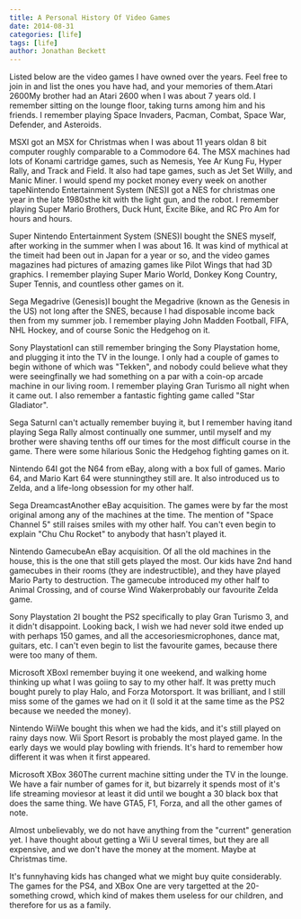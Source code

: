```yaml
---
title: A Personal History Of Video Games
date: 2014-08-31
categories: [life]
tags: [life]
author: Jonathan Beckett
---
```


Listed below are the video games I have owned over the years. Feel free to join in and list the ones you have had, and your memories of them.Atari 2600My brother had an Atari 2600 when I was about 7 years old. I remember sitting on the lounge floor, taking turns among him and his friends. I remember playing Space Invaders, Pacman, Combat, Space War, Defender, and Asteroids.

MSXI got an MSX for Christmas when I was about 11 years oldan 8 bit computer roughly comparable to a Commodore 64. The MSX machines had lots of Konami cartridge games, such as Nemesis, Yee Ar Kung Fu, Hyper Rally, and Track and Field. It also had tape games, such as Jet Set Willy, and Manic Miner. I would spend my pocket money every week on another tapeNintendo Entertainment System (NES)I got a NES for christmas one year in the late 1980sthe kit with the light gun, and the robot. I remember playing Super Mario Brothers, Duck Hunt, Excite Bike, and RC Pro Am for hours and hours.

Super Nintendo Entertainment System (SNES)I bought the SNES myself, after working in the summer when I was about 16. It was kind of mythical at the timeit had been out in Japan for a year or so, and the video games magazines had pictures of amazing games like Pilot Wings that had 3D graphics. I remember playing Super Mario World, Donkey Kong Country, Super Tennis, and countless other games on it.

Sega Megadrive (Genesis)I bought the Megadrive (known as the Genesis in the US) not long after the SNES, because I had disposable income back then from my summer job. I remember playing John Madden Football, FIFA, NHL Hockey, and of course Sonic the Hedgehog on it.

Sony PlaystationI can still remember bringing the Sony Playstation home, and plugging it into the TV in the lounge. I only had a couple of games to begin withone of which was "Tekken", and nobody could believe what they were seeingfinally we had something on a par with a coin-op arcade machine in our living room. I remember playing Gran Turismo all night when it came out. I also remember a fantastic fighting game called "Star Gladiator".

Sega SaturnI can't actually remember buying it, but I remember having itand playing Sega Rally almost continually one summer, until myself and my brother were shaving tenths off our times for the most difficult course in the game. There were some hilarious Sonic the Hedgehog fighting games on it.

Nintendo 64I got the N64 from eBay, along with a box full of games. Mario 64, and Mario Kart 64 were stunningthey still are. It also introduced us to Zelda, and a life-long obsession for my other half.

Sega DreamcastAnother eBay acquisition. The games were by far the most original among any of the machines at the time. The mention of "Space Channel 5" still raises smiles with my other half. You can't even begin to explain "Chu Chu Rocket" to anybody that hasn't played it.

Nintendo GamecubeAn eBay acquisition. Of all the old machines in the house, this is the one that still gets played the most. Our kids have 2nd hand gamecubes in their rooms (they are indestructible), and they have played Mario Party to destruction. The gamecube introduced my other half to Animal Crossing, and of course Wind Wakerprobably our favourite Zelda game.

Sony Playstation 2I bought the PS2 specifically to play Gran Turismo 3, and it didn't disappoint. Looking back, I wish we had never sold itwe ended up with perhaps 150 games, and all the accesoriesmicrophones, dance mat, guitars, etc. I can't even begin to list the favourite games, because there were too many of them.

Microsoft XBoxI remember buying it one weekend, and walking home thinking up what I was goiing to say to my other half. It was pretty much bought purely to play Halo, and Forza Motorsport. It was brilliant, and I still miss some of the games we had on it (I sold it at the same time as the PS2 because we needed the money).

Nintendo WiiWe bought this when we had the kids, and it's still played on rainy days now. Wii Sport Resort is probably the most played game. In the early days we would play bowling with friends. It's hard to remember how different it was when it first appeared.

Microsoft XBox 360The current machine sitting under the TV in the lounge. We have a fair number of games for it, but bizarrely it spends most of it's life streaming moviesor at least it did until we bought a 30 black box that does the same thing. We have GTA5, F1, Forza, and all the other games of note.

Almost unbelievably, we do not have anything from the "current" generation yet. I have thought about getting a Wii U several times, but they are all expensive, and we don't have the money at the moment. Maybe at Christmas time.

It's funnyhaving kids has changed what we might buy quite considerably. The games for the PS4, and XBox One are very targetted at the 20-something crowd, which kind of makes them useless for our children, and therefore for us as a family.